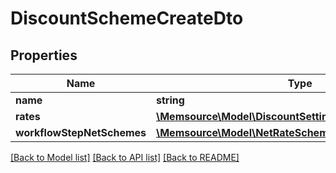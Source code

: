 # DiscountSchemeCreateDto

## Properties
Name | Type | Description | Notes
------------ | ------------- | ------------- | -------------
**name** | **string** |  | 
**rates** | [**\Memsource\Model\DiscountSettingsDto**](DiscountSettingsDto.md) |  | [optional] 
**workflowStepNetSchemes** | [**\Memsource\Model\NetRateSchemeWorkflowStepCreate[]**](NetRateSchemeWorkflowStepCreate.md) |  | [optional] 

[[Back to Model list]](../README.md#documentation-for-models) [[Back to API list]](../README.md#documentation-for-api-endpoints) [[Back to README]](../README.md)


